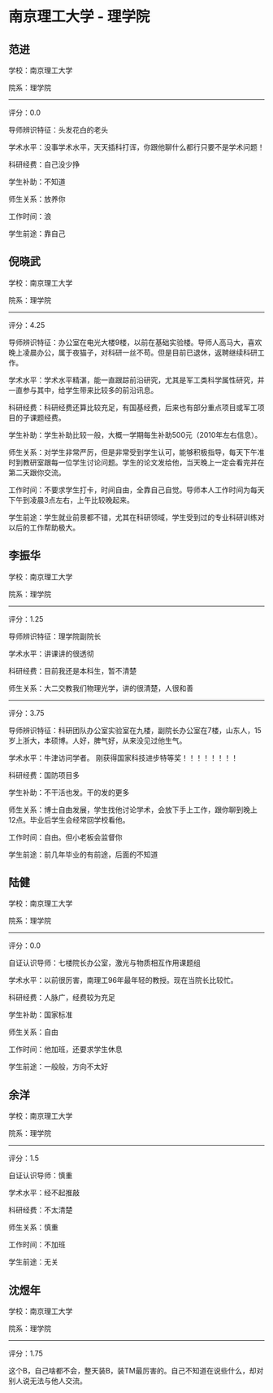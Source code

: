 # 南京理工大学 - 理学院

## 范进

学校：南京理工大学

院系：理学院

* * *

评分：0.0

导师辨识特征：头发花白的老头

学术水平：没事学术水平，天天插科打诨，你跟他聊什么都行只要不是学术问题！

科研经费：自己没少挣

学生补助：不知道

师生关系：放养你

工作时间：浪

学生前途：靠自己

## 倪晓武

学校：南京理工大学

院系：理学院

* * *

评分：4.25

导师辨识特征：办公室在电光大楼9楼，以前在基础实验楼。导师人高马大，喜欢晚上凌晨办公，属于夜猫子，对科研一丝不苟。但是目前已退休，返聘继续科研工作。

学术水平：学术水平精湛，能一直跟踪前沿研究，尤其是军工类科学属性研究，并一直参与其中，给学生带来比较多的前沿讯息。

科研经费：科研经费还算比较充足，有国基经费，后来也有部分重点项目或军工项目的子课题经费。

学生补助：学生补助比较一般，大概一学期每生补助500元（2010年左右信息）。

师生关系：对学生非常严厉，但是非常受到学生认可，能够积极指导，每天下午准时到教研室跟每一位学生讨论问题。学生的论文发给他，当天晚上一定会看完并在第二天跟你交流。

工作时间：不要求学生打卡，时间自由，全靠自己自觉。导师本人工作时间为每天下午到凌晨3点左右，上午比较晚起来。

学生前途：学生就业前景都不错，尤其在科研领域，学生受到过的专业科研训练对以后的工作帮助极大。

## 李振华

学校：南京理工大学

院系：理学院

* * *

评分：1.25

导师辨识特征：理学院副院长

学术水平：讲课讲的很透彻

科研经费：目前我还是本科生，暂不清楚

师生关系：大二交教我们物理光学，讲的很清楚，人很和善

* * *

评分：3.75

导师辨识特征：科研团队办公室实验室在九楼，副院长办公室在7楼，山东人，15岁上浙大，本硕博。人好，脾气好，从来没见过他生气。

学术水平：牛津访问学者。
刚获得国家科技进步特等奖！！！！！！！！

科研经费：国防项目多

学生补助：不干活也发。干的发的更多

师生关系：博士自由发展，学生找他讨论学术，会放下手上工作，跟你聊到晚上12点。毕业后学生会经常回学校看他。

工作时间：自由。但小老板会监督你

学生前途：前几年毕业的有前途，后面的不知道

## 陆健

学校：南京理工大学

院系：理学院

* * *

评分：0.0

自证认识导师：七楼院长办公室，激光与物质相互作用课题组

学术水平：以前很厉害，南理工96年最年轻的教授。现在当院长比较忙。

科研经费：人脉广，经费较为充足

学生补助：国家标准

师生关系：自由

工作时间：他加班，还要求学生休息

学生前途：一般般，方向不太好

## 余洋

学校：南京理工大学

院系：理学院

* * *

评分：1.5

自证认识导师：慎重

学术水平：经不起推敲

科研经费：不太清楚

师生关系：慎重

工作时间：不加班

学生前途：无关

## 沈煜年

学校：南京理工大学

院系：理学院

* * *

评分：1.75

这个B，自己啥都不会，整天装B，装TM最厉害的。自己不知道在说些什么，却对别人说无法与他人交流。